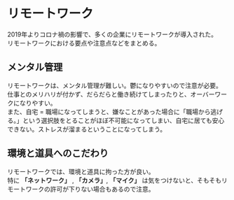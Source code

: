 # リモートワーク
2019年よりコロナ禍の影響で、多くの企業にリモートワークが導入された。  
リモートワークにおける要点や注意点などをまとめる。

## メンタル管理
リモートワークは、メンタル管理が難しい。鬱になりやすいので注意が必要。  
仕事とのメリハリが付かず、だらだらと働き続けてしまったりと、オーバーワークになりやすい。  
また、自宅 = 職場になってしまうと、嫌なことがあった場合に「職場から逃げる。」という選択肢をとることがほぼ不可能になってしまい、自宅に居ても安心できない。ストレスが溜まるということになってしまう。

## 環境と道具へのこだわり
リモートワークでは、環境と道具に拘った方が良い。  
特に **「ネットワーク」** , **「カメラ」**, **「マイク」** は気をつけないと、そもそもリモートワークの許可が下りない場合もあるので注意。
